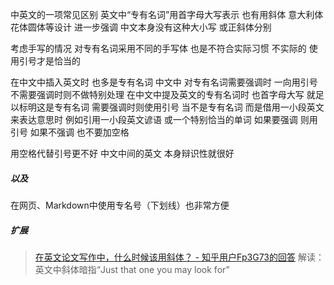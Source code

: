 中英文的一项常见区别
英文中“专有名词”用首字母大写表示
也有用斜体 意大利体花体圆体等设计 进一步强调
中文本身没有这种大小写 或正斜体分别

考虑手写的情况
对专有名词采用不同的手写体
也是不符合实际习惯 不实际的
使用引号才是恰当的

在中文中插入英文时 也多是专有名词
中文中 对专有名词需要强调时 一向用引号
不需要强调时则不做特别处理
在中文中提及英文的专有名词时
也首字母大写 就足以标明这是专有名词
需要强调时则使用引号
当不是专有名词 而是借用一小段英文来表达意思时
例如引用一小段英文谚语 或一个特别恰当的单词
如果要强调 则用引号
如果不强调 也不要加空格

用空格代替引号更不好
中文中间的英文 本身辩识性就很好

##### 以及
在网页、Markdown中使用专名号（下划线）也非常方便

##### 扩展
>[在英文论文写作中，什么时候该用斜体？ - 知乎用户Fp3G73的回答](https://www.zhihu.com/question/27536649/answer/965846902)
解读：英文中斜体暗指“Just that one you may look for”
